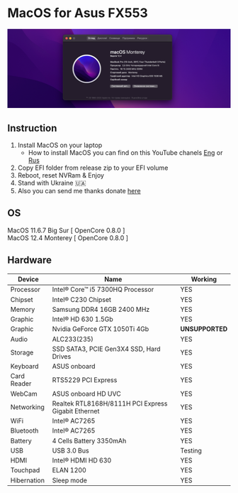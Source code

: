 # MacOS for Asus FX553
![MacOS for Asus FX553](preview.png)

## Instruction

1) Install MacOS on your laptop
    * How to install MacOS you can find on this YouTube chanels <a href="https://www.youtube.com/channel/UC9PhjnFqCTQFgTVcgzERdbw" target="__blank">Eng</a> or <a href="https://www.youtube.com/channel/UC-exD3luVmfx_Mlb8Y6qVjw" target="__blank">Rus</a>
2) Copy EFI folder from release zip to your EFI volume
3) Reboot, reset NVRam & Enjoy
4) Stand with Ukraine 🇺🇦
5) Also you can send me thanks donate <a href="https://send.monobank.ua/jar/9shAsR9fTA" target="_blank">here</a>
<!-- 5) Also you can send me thanks donate by <a href="https://send.monobank.ua/jar/9h3RJ21WRh" target="_blank">USD $</a> or <a href="https://send.monobank.ua/jar/9shAsR9fTA" target="_blank">UAH ₴</a> -->


## OS

MacOS 11.6.7 Big Sur [ OpenCore 0.8.0 ]<br/>
MacOS 12.4 Monterey [ OpenCore 0.8.0 ]<br/>

## Hardware

<table>
  <thead>
    <tr>
      <th>Device</th>
      <th>Name</th>
      <th>Working</th>
    </tr>
  </thead>
  <tbody>
    <tr>
      <td>Processor</td>
      <td>Intel® Core™ i5 7300HQ Processor</td>
      <td>YES</td>
    </tr>
    <tr>
      <td>Chipset</td>
      <td>Intel® C230 Chipset</td> 
      <td>YES</td>
    </tr>
    <tr>
      <td>Memory</td>
      <td>Samsung DDR4 16GB 2400 MHz</td>
      <td>YES</td>
    </tr>
    <tr>
      <td>Graphic</td>
      <td>Intel® HD 630 1.5Gb</td>
      <td>YES</td>
    </tr>
    <tr>
      <td>Graphic</td>
      <td>Nvidia GeForce GTX 1050Ti 4Gb</td>
      <td><strong>UNSUPPORTED</strong></td>
    </tr>
    <tr>
      <td>Audio</td>
      <td>ALC233(235)</td>
      <td>YES</td>
    </tr>
    <tr>
      <td>Storage</td>
      <td>SSD SATA3, PCIE Gen3X4 SSD, Hard Drives</td>
      <td>YES</td>
    </tr>
    <tr>
      <td>Keyboard</td>
      <td>ASUS onboard</td>
      <td>YES</td>
    </tr>
    <tr>
      <td>Card Reader</td>
      <td>RTS5229 PCI Express</td>
      <td>YES</td>
    </tr>
    <tr>
      <td>WebCam</td>
      <td>ASUS onboard HD UVC</td>
      <td>YES</td>
    </tr>
    <tr>
      <td>Networking</td>
      <td>Realtek RTL8168H/8111H PCI Express Gigabit Ethernet</td>
      <td>YES</td>
    </tr>
    <tr>
      <td>WiFi</td>
      <td>Intel® AC7265</td>
      <td>YES</td>
    </tr>
    <tr>
      <td>Bluetooth</td>
      <td>Intel® AC7265</td>
      <td>YES</td>
    </tr>
    <tr>
      <td>Battery</td>
      <td>4 Cells Battery 3350mAh</td>
      <td>YES</td>
    </tr>
    <tr>
      <td>USB</td>
      <td>USB 3.0 Bus</td>
      <td>Testing</td>
    </tr>
    <tr>
      <td>HDMI</td>
      <td>Intel® HDMI HD 630</td>
      <td>YES</td>
    </tr>
    <tr>
      <td>Touchpad</td>
      <td>ELAN 1200</td>
      <td>YES</td>
    </tr>
     <tr>
      <td>Hibernation</td>
      <td>Sleep mode</td>
      <td>YES</td>
    </tr>
  </tbody>
</table>

